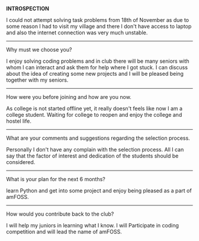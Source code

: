 
__INTROSPECTION__


I could not attempt solving task problems from 18th of November as due to some reason I had to visit my village and there I don't have access to laptop and also the internet connection was very much unstable.

---------------------------------------------------------------------------------------------------------------------------------------------------------------------


Why must we choose you?

I enjoy solving coding problems and in club there will be many seniors with whom I can interact and ask them for help where I got stuck. I can discuss about the idea of creating some new projects and I will be pleased being together with  my seniors.

----------------------------------------------------------------------------------------------------------------------------------------------------------------------


How were you before joining and how are you now.

As college is not started offline yet, it really doesn't feels like now I am a college student. 
Waiting for college to reopen and enjoy the college and hostel life.

---------------------------------------------------------------------------------------------------------------------------------------------------------------------


What are your comments and suggestions regarding the selection process.

Personally I don't have any complain with the selection process. All I can say that the factor of interest and dedication of the students should be considered.

---------------------------------------------------------------------------------------------------------------------------------------------------------------------


What is your plan for the next 6 months?

learn Python and get into some project and enjoy being pleased as a part of amFOSS.

---------------------------------------------------------------------------------------------------------------------------------------------------------------------


How would you contribute back to the club?

I will help my juniors in learning what I know. I will Participate in coding competition and will lead the name of amFOSS.



